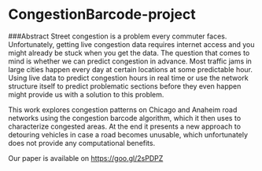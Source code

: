 # CongestionBarcode-project
###Abstract
Street congestion is a problem every commuter faces. Unfortunately, getting live congestion data requires internet access and you might already be stuck when you get the data. The question that comes to mind is whether we can predict congestion in advance. Most traffic jams in large cities happen every day at certain locations at some predictable hour. Using live data to predict congestion hours in real time or use the network structure itself to predict problematic sections before they even happen might provide us with a solution to this problem. 

This work explores congestion patterns on Chicago and Anaheim road networks using the congestion barcode algorithm, which it then uses to characterize congested areas. At the end it presents a new approach to detouring vehicles in case a road becomes unusable, which unfortunately does not provide any computational benefits.

Our paper is available on https://goo.gl/2sPDPZ
